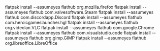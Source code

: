 
flatpak install --assumeyes flathub org.mozilla.firefox
flatpak install --assumeyes flathub com.valvesoftware.Steam
flatpak install --assumeyes flathub com.discordapp.Discord
flatpak install --assumeyes flathub com.heroicgameslauncher.hgl
flatpak install --assumeyes flathub org.videolan.VLC
flatpak install --assumeyes flathub com.google.Chrome
flatpak install --assumeyes flathub com.visualstudio.code
flatpak install --assumeyes flathub org.gimp.GIMP
flatpak install --assumeyes flathub org.libreoffice.LibreOffice